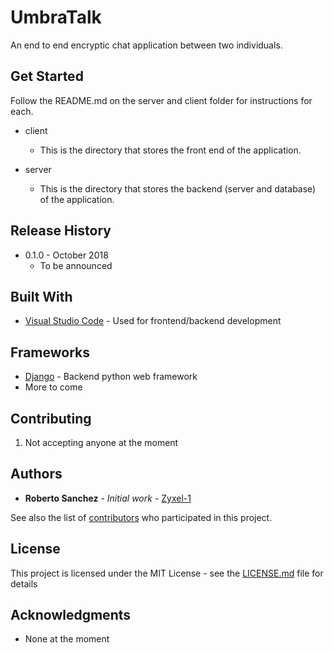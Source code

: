 # UmbraTalk
An end to end encryptic chat application between two individuals.

## Get Started

Follow the README.md on the server and client folder for instructions for each.

* client
  * This is the directory that stores the front end of the application.

* server
  * This is the directory that stores the backend (server and database) of the application.

## Release History

* 0.1.0 - October 2018
    * To be announced

## Built With

* [Visual Studio Code](https://code.visualstudio.com/) - Used for frontend/backend development

## Frameworks

* [Django](https://https://www.djangoproject.com/) - Backend python web framework
* More to come

## Contributing

1. Not accepting anyone at the moment

## Authors
* **Roberto Sanchez** - *Initial work* - [Zyxel-1](https://github.com/Zyxel-1)

See also the list of [contributors](https://github.com/apham42/WhatFits/graphs/contributors) who participated in this project.

## License

This project is licensed under the MIT License - see the [LICENSE.md](LICENSE.md) file for details

## Acknowledgments
* None at the moment
